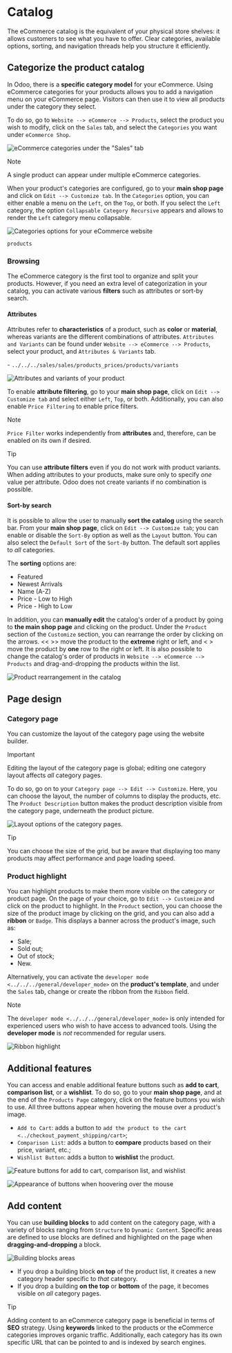 # Catalog

The eCommerce catalog is the equivalent of your physical store shelves:
it allows customers to see what you have to offer. Clear categories,
available options, sorting, and navigation threads help you structure it
efficiently.

## Categorize the product catalog

In Odoo, there is a **specific category model** for your eCommerce.
Using eCommerce categories for your products allows you to add a
navigation menu on your eCommerce page. Visitors can then use it to view
all products under the category they select.

To do so, go to `Website --> eCommerce --> Products`, select the product
you wish to modify, click on the `Sales` tab, and select the
`Categories` you want under `eCommerce Shop`.

<img src="catalog/catalog-categories.png" class="align-center"
alt="eCommerce categories under the &quot;Sales&quot; tab" />

> [!NOTE]
> A single product can appear under multiple eCommerce categories.

When your product's categories are configured, go to your **main shop
page** and click on `Edit --> Customize tab`. In the `Categories`
option, you can either enable a menu on the `Left`, on the `Top`, or
both. If you select the `Left` category, the option
`Collapsable Category Recursive` appears and allows to render the `Left`
category menu collapsable.

<img src="catalog/catalog-panel-categories.png" class="align-center"
alt="Categories options for your eCommerce website" />

<div class="seealso">

`products`

</div>

### Browsing

The eCommerce category is the first tool to organize and split your
products. However, if you need an extra level of categorization in your
catalog, you can activate various **filters** such as attributes or
sort-by search.

#### Attributes

Attributes refer to **characteristics** of a product, such as **color**
or **material**, whereas variants are the different combinations of
attributes. `Attributes and Variants` can be found under
`Website --> eCommerce --> Products`, select your product, and
`Attributes & Variants` tab.

<div class="seealso">

\- `../../../sales/sales/products_prices/products/variants`

</div>

<img src="catalog/catalog-attributes.png" class="align-center"
alt="Attributes and variants of your product" />

To enable **attribute filtering**, go to your **main shop page**, click
on `Edit -->
Customize tab` and select either `Left`, `Top`, or both. Additionally,
you can also enable `Price Filtering` to enable price filters.

> [!NOTE]
> `Price Filter` works independently from **attributes** and, therefore,
> can be enabled on its own if desired.

> [!TIP]
> You can use **attribute filters** even if you do not work with product
> variants. When adding attributes to your products, make sure only to
> specify *one* value per attribute. Odoo does not create variants if no
> combination is possible.

#### Sort-by search

It is possible to allow the user to manually **sort the catalog** using
the search bar. From your **main shop page**, click on
`Edit --> Customize tab`; you can enable or disable the `Sort-By` option
as well as the `Layout` button. You can also select the `Default Sort`
of the `Sort-By` button. The default sort applies to *all* categories.

The **sorting** options are:

- Featured
- Newest Arrivals
- Name (A-Z)
- Price - Low to High
- Price - High to Low

In addition, you can **manually edit** the catalog's order of a product
by going to **the main shop page** and clicking on the product. Under
the `Product` section of the `Customize` section, you can rearrange the
order by clicking on the arrows. <span class="title-ref">\<\<</span>
<span class="title-ref">\>\></span> move the product to the **extreme**
right or left, and <span class="title-ref">\<</span>
<span class="title-ref">\></span> move the product by **one** row to the
right or left. It is also possible to change the catalog's order of
products in `Website --> eCommerce --> Products` and drag-and-dropping
the products within the list.

<img src="catalog/catalog-reorder.png" class="align-center"
alt="Product rearrangement in the catalog" />

## Page design

### Category page

You can customize the layout of the category page using the website
builder.

> [!IMPORTANT]
> Editing the layout of the category page is global; editing one
> category layout affects *all* category pages.

To do so, go on to your `Category page --> Edit --> Customize`. Here,
you can choose the layout, the number of columns to display the
products, etc. The `Product Description` button makes the product
description visible from the category page, underneath the product
picture.

<img src="catalog/catalog-category-layout.png" class="align-center"
alt="Layout options of the category pages." />

> [!TIP]
> You can choose the size of the grid, but be aware that displaying too
> many products may affect performance and page loading speed.

### Product highlight

You can highlight products to make them more visible on the category or
product page. On the page of your choice, go to `Edit --> Customize` and
click on the product to highlight. In the `Product` section, you can
choose the size of the product image by clicking on the grid, and you
can also add a **ribbon** or `Badge`. This displays a banner across the
product's image, such as:

- Sale;
- Sold out;
- Out of stock;
- New.

Alternatively, you can activate the
`developer mode <../../../general/developer_mode>` on the **product's
template**, and under the `Sales` tab, change or create the ribbon from
the `Ribbon` field.

> [!NOTE]
> The `developer mode <../../../general/developer_mode>` is only
> intended for experienced users who wish to have access to advanced
> tools. Using the **developer mode** is *not* recommended for regular
> users.

<img src="catalog/catalog-product-highlight.png" class="align-center"
alt="Ribbon highlight" />

## Additional features

You can access and enable additional feature buttons such as **add to
cart**, **comparison list**, or a **wishlist**. To do so, go to your
**main shop page**, and at the end of the `Products Page` category,
click on the feature buttons you wish to use. All three buttons appear
when hovering the mouse over a product's image.

- `Add to Cart`: adds a button to
  `add the product to the cart <../checkout_payment_shipping/cart>`;
- `Comparison List`: adds a button to **compare** products based on
  their price, variant, etc.;
- `Wishlist Button`: adds a button to **wishlist** the product.

<img src="catalog/catalog-buttons.png" class="align-center"
alt="Feature buttons for add to cart, comparison list, and wishlist" />

<img src="catalog/catalog-features.png" class="align-center"
alt="Appearance of buttons when hoovering over the mouse" />

## Add content

You can use **building blocks** to add content on the category page,
with a variety of blocks ranging from `Structure` to `Dynamic Content`.
Specific areas are defined to use blocks are defined and highlighted on
the page when **dragging-and-dropping** a block.

<img src="catalog/catalog-content.png" class="align-center"
alt="Building blocks areas" />

- If you drop a building block **on top** of the product list, it
  creates a new category header specific to *that* category.
- If you drop a building **on the top** or **bottom** of the page, it
  becomes visible on *all* category pages.

> [!TIP]
> Adding content to an eCommerce category page is beneficial in terms of
> **SEO** strategy. Using **keywords** linked to the products or the
> eCommerce categories improves organic traffic. Additionally, each
> category has its own specific URL that can be pointed to and is
> indexed by search engines.
